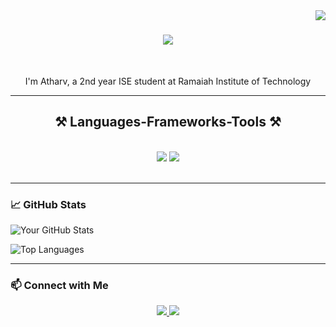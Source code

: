 <img align="right" src="https://visitor-badge.laobi.icu/badge?page_id=83atharv.83atharv" />

<h1 align="center">
    <img src="https://readme-typing-svg.herokuapp.com/?font=Righteous&size=35&center=true&vCenter=true&width=500&height=70&duration=4000&lines=Hi+There!;" />
</h1>

<br/>

<div align="center">
 
I'm Atharv, a 2nd year ISE student at Ramaiah Institute of Technology

 </div>
 

 <hr/>
 
<h2 align="center">⚒️ Languages-Frameworks-Tools ⚒️</h2>
<br/>
<div align="center">
    <img src="https://skillicons.dev/icons?i=react,html,css,vscode,git,github,tailwind,git" />
    <img src="https://skillicons.dev/icons?i=nodejs,python,javascript,typescript,express,firebase,c,cpp,java,nextjs,mysql" /><br>
</div>

<br/>
<hr/>

### 📈 GitHub Stats
![Your GitHub Stats](https://github-readme-stats.vercel.app/api?username=83atharv&show_icons=true&theme=radical)

![Top Languages](https://github-readme-stats.vercel.app/api/top-langs/?username=83atharv&layout=compact&theme=radical)

---

### 📫 Connect with Me
<div align="center"> 
  <a href="atharvdixit06@gmail.com">
    <img src="https://img.shields.io/badge/Gmail-333333?style=for-the-badge&logo=gmail&logoColor=red" />
  </a>
  <a href="https://linkedin.com/in/dixitatharv" target="_blank">
    <img src="https://img.shields.io/badge/LinkedIn-0077B5?style=for-the-badge&logo=linkedin&logoColor=white" target="_blank" />
  </a>
</div>
